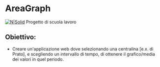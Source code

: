 # AreaGraph
[![N|Solid](https://i.imgur.com/ODvK2av.png)](https://github.com/Sandoramix/AreaGraph)
Progetto di scuola lavoro

## Obiettivo:
*	Creare un'applicazione web dove selezionando una centralina [e.x. di Prato], e scegliendo un intervallo di tempo, di ottenere il grafico/media dei valori in quel periodo.


[editor]:https://dillinger.io/
